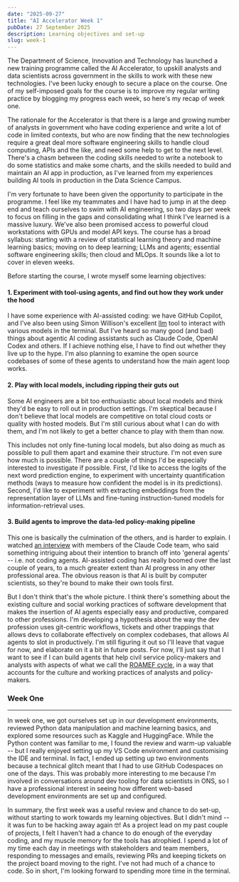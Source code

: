 ```yaml
---
date: "2025-09-27"
title: "AI Accelerator Week 1"
pubDate: 27 September 2025
description: Learning objectives and set-up
slug: week-1
---
```


The Department of Science, Innovation and Technology has launched a new training programme called the AI Accelerator, to upskill analysts and data scientists across government in the skills to work with these new technologies. I've been lucky enough to secure a place on the course. One of my self-imposed goals for the course is to improve my regular writing practice by blogging my progress each week, so here's my recap of week one.

The rationale for the Accelerator is that there is a large and growing number of analysts in government who have coding experience and write a lot of code in limited contexts, but who are now finding that the new technologies require a great deal more software engineering skills to handle cloud computing, APIs and the like, and need some help to get to the next level. There's a chasm between the coding skills needed to write a notebook to do some statistics and make some charts, and the skills needed to build and maintain an AI app in production, as I've learned from my experiences building AI tools in production in the Data Science Campus. 

I'm very fortunate to have been given the opportunity to participate in the programme. I feel like my teammates and I have had to jump in at the deep end and teach ourselves to swim with AI engineering, so two days per week to focus on filling in the gaps and consolidating what I think I've learned is a massive luxury. We've also been promised access to powerful cloud workstations with GPUs and model API keys. The course has a broad syllabus: starting with a review of statistical learning theory and machine learning basics; moving on to deep learning; LLMs and agents; essential software engineering skills; then cloud and MLOps. It sounds like a lot to cover in eleven weeks.

Before starting the course, I wrote myself some learning objectives:

#### 1. Experiment with tool-using agents, and find out how they work under the hood

I have some experience with AI-assisted coding: we have GitHub Copilot, and I've also been using Simon Willison's excellent [llm](https://github.com/simonw/llm) tool to interact with various models in the terminal. But I've heard so many good (and bad) things about agentic AI coding assistants such as Claude Code, OpenAI Codex and others. If I achieve nothing else, I have to find out whether they live up to the hype. I'm also planning to examine the open source codebases of some of these agents to understand how the main agent loop works.

#### 2. Play with local models, including ripping their guts out

Some AI engineers are a bit too enthusiastic about local models and think they'd be easy to roll out in production settings. I'm skeptical because I don't believe that local models are competitive on total cloud costs or quality with hosted models. But I'm still curious about what I can do with them, and I'm not likely to get a better chance to play with them than now.

This includes not only fine-tuning local models, but also doing as much as possible to pull them apart and examine their structure. I'm not even sure how much is possible. There are a couple of things I'd be especially interested to investigate if possible. First, I'd like to access the logits of the next word prediction engine, to experiment with uncertainty quantification methods (ways to measure how confident the model is in its predictions). Second, I'd like to experiment with extracting embeddings from the representation layer of LLMs and fine-tuning instruction-tuned models for information-retrieval uses.

#### 3. Build agents to improve the data-led policy-making pipeline

This one is basically the culmination of the others, and is harder to explain. I watched [an interview](https://www.youtube.com/watch?v=8maA13Qq540&t=4s) with members of the Claude Code team, who said something intriguing about their intention to branch off into 'general agents' -- i.e. not coding agents. AI-assisted coding has really boomed over the last couple of years, to a much greater extent than AI progress in any other professional area. The obvious reason is that AI is built by computer scientists, so they're bound to make their own tools first. 

But I don't think that's the whole picture. I think there's something about the existing culture and social working practices of software development that makes the insertion of AI agents especially easy and productive, compared to other professions. I'm developing a hypothesis about the way the dev profession uses git-centric workflows, tickets and other trappings that allows devs to collaborate effectively on complex codebases, that allows AI agents to slot in productively. I'm still figuring it out so I'll leave that vague for now, and elaborate on it a bit in future posts. For now, I'll just say that I want to see if I can build agents that help civil service policy-makers and analysts with aspects of what we call the [ROAMEF cycle](https://www.gov.uk/government/publications/the-green-book-appraisal-and-evaluation-in-central-government/the-green-book-2020#the-overarching-policy-framework), in a way that accounts for the culture and working practices of analysts and policy-makers.

### Week One
___



In week one, we got ourselves set up in our development environments, reviewed Python data manipulation and machine learning basics, and explored some resources such as Kaggle and HuggingFace. While the Python content was familiar to me, I found the review and warm-up valuable -- but I really enjoyed setting up my VS Code environment and customising the IDE and terminal. In fact, I ended up setting up two environments because a technical glitch meant that I had to use GitHub Codespaces on one of the days. This was probably more interesting to me because I'm involved in conversations around dev tooling for data scientists in ONS, so I have a professional interest in seeing how different web-based development environments are set up and configured.

In summary, the first week was a useful review and chance to do set-up, without starting to work towards my learning objectives. But I didn't mind -- it was fun to be hacking away again 🤓! As a project lead on my past couple of projects, I felt I haven't had a chance to do enough of the everyday coding, and my muscle memory for the tools has atrophied. I spend a lot of my time each day in meetings with stakeholders and team members, responding to messages and emails, reviewing PRs and keeping tickets on the project board moving to the right. I've not had much of a chance to code. So in short, I'm looking forward to spending more time in the terminal.


